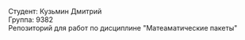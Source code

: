 Студент: Кузьмин Дмитрий <br />
Группа: 9382 <br />
Репозиторий для работ по дисциплине "Матеаматические пакеты" <br />
